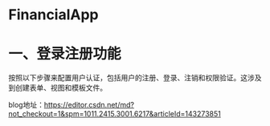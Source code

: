 # FinancialApp
# 一、登录注册功能

按照以下步骤来配置用户认证，包括用户的注册、登录、注销和权限验证。这涉及到创建表单、视图和模板文件。

blog地址：https://editor.csdn.net/md?not_checkout=1&spm=1011.2415.3001.6217&articleId=143273851
